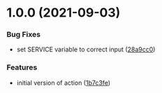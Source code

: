 # 1.0.0 (2021-09-03)


### Bug Fixes

* set SERVICE variable to correct input ([28a9cc0](https://github.com/erzz/google-dep-metrics/commit/28a9cc0828616fd8e91d9ac4a32d7544cda8a7a2))


### Features

* initial version of action ([1b7c3fe](https://github.com/erzz/google-dep-metrics/commit/1b7c3fe7d5b72418b06ad04bd1cf670bc2098091))
